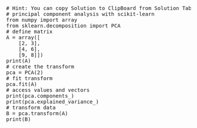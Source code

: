<pre class="file" data-target="clipboard">
# Hint: You can copy Solution to ClipBoard from Solution Tab in Step 3
# principal component analysis with scikit-learn
from numpy import array
from sklearn.decomposition import PCA
# define matrix
A = array([
	[2, 3],
	[4, 6],
	[9, 8]])
print(A)
# create the transform
pca = PCA(2)
# fit transform
pca.fit(A)
# access values and vectors
print(pca.components_)
print(pca.explained_variance_)
# transform data
B = pca.transform(A)
print(B)

</pre>
